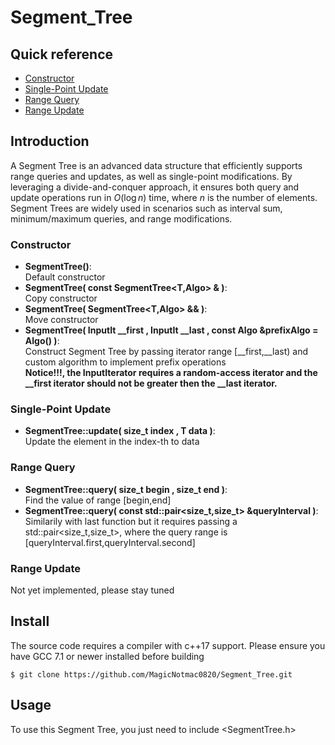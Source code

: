 # Segment_Tree

## Quick reference
- [Constructor](https://github.com/MagicNotmac0820/Segment_Tree?tab=readme-ov-file#constructor)
- [Single-Point Update](https://github.com/MagicNotmac0820/Segment_Tree?tab=readme-ov-file#single-point-update)
- [Range Query](https://github.com/MagicNotmac0820/Segment_Tree?tab=readme-ov-file#range-query)
- [Range Update](https://github.com/MagicNotmac0820/Segment_Tree?tab=readme-ov-file#range-update)

## Introduction
A Segment Tree is an advanced data structure that efficiently supports range queries and updates, as well as single-point modifications. By leveraging a divide-and-conquer approach, it ensures both query and update operations run in $O(\log n)$ time, where $n$ is the number of elements. Segment Trees are widely used in scenarios such as interval sum, minimum/maximum queries, and range modifications.

### Constructor
- **SegmentTree()**:  
    Default constructor
- **SegmentTree( const SegmentTree<T,Algo> & )**:  
    Copy constructor
- **SegmentTree( SegmentTree<T,Algo> && )**:  
    Move constructor
- **SegmentTree( InputIt __first , InputIt __last , const Algo &prefixAlgo = Algo() )**:  
    Construct Segment Tree by passing iterator range [__first,__last) and custom algorithm to implement prefix operations  
    **Notice!!!, the InputIterator requires a random-access iterator and the __first iterator should not be greater then the __last iterator.**

### Single-Point Update
- **SegmentTree::update( size_t index , T data )**:  
    Update the element in the index-th to data

### Range Query
- **SegmentTree::query( size_t begin , size_t end )**:  
    Find the value of range \[begin,end\]
- **SegmentTree::query( const std::pair<size_t,size_t> &queryInterval )**:  
    Similarily with last function but it requires passing a std::pair<size_t,size_t>, where the query range is \[queryInterval.first,queryInterval.second\]

### Range Update
Not yet implemented, please stay tuned

## Install
The source code requires a compiler with c++17 support. Please ensure you have GCC 7.1 or newer installed before building
```
$ git clone https://github.com/MagicNotmac0820/Segment_Tree.git
```

## Usage
To use this Segment Tree, you just need to include \<SegmentTree.h\>
